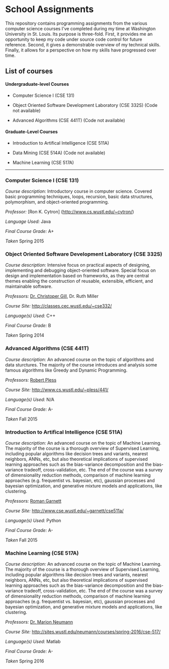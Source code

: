 School Assignments
==========
This repository contains programming assignments from the various computer science courses I've completed during my time at Washington University in St. Louis.  Its purpose is three-fold.  First, it provides me an opportunity to keep my code under source code control for future reference.  Second, it gives a demonstrable overview of my technical skills.  Finally, it allows for a perspective on how my skills have progressed over time.


List of courses
------------
#### Undergraduate-level Courses

* Computer Science I (CSE 131) 

* Object Oriented Software Development Laboratory (CSE 332S) (Code not available)

* Advanced Algorithms (CSE 441T) (Code not available)

#### Graduate-Level Courses

* Introduction to Artifical Intelligence (CSE 511A) 

* Data Mining (CSE 514A) (Code not available)

* Machine Learning (CSE 517A)
------------

### Computer Science I (CSE 131) ###

_Course description:_ Introductory course in computer science.  Covered basic programming techniques, loops, recursion, basic data structures, polymorphism, and object-oriented programming.

_Professor:_  [Ron K. Cytron] (http://www.cs.wustl.edu/~cytron/)

_Language Used:_  Java

_Final Course Grade:_  A+

_Taken_ Spring 2015


### Object Oriented Software Development Laboratory (CSE 332S) ###

_Course description:_   Intensive focus on practical aspects of designing, implementing and debugging object-oriented software.  Special focus on design and implementation based on frameworks, as they are central themes enabling the construction of reusable, extensible, efficient, and maintainable software.

_Professors:_   [Dr. Christoper Gill](http://www.cse.wustl.edu/~cdgill/),  Dr. Ruth Miller

_Course Site:_   http://classes.cec.wustl.edu/~cse332/

_Language(s) Used:_   C++

_Final Course Grade:_   B

_Taken_ Spring 2014

### Advanced Algorithms (CSE 441T) ###

_Course description:_   An advanced course on the topic of algorithms and data sturctures.  The majority of the course introduces and analysis some famous algorithms like Greedy and Dynamic Programming.

_Professors:_   [Robert Pless](http://www.cs.wustl.edu/~pless/)

_Course Site:_   http://www.cs.wustl.edu/~pless/441/

_Language(s) Used:_   N/A

_Final Course Grade:_   A-

_Taken_ Fall 2015

### Introduction to Artifical Intelligence (CSE 511A)  ###

_Course description:_   An advanced course on the topic of Machine Learning.  The majority of the course is a thorough overview of Supervised Learning, including popular algorithms like decision trees and variants, nearest neighbors, ANNs, etc, but also theoretical implications of supervised learning approaches such as the bias-variance decomposition and the bias-variance tradeoff, cross-validation, etc.  The end of the course was a survey of dimensionality reduction methods, comparison of machine learning approaches (e.g. frequentist vs. bayesian, etc), gaussian processes and bayesian optimization, and generative mixture models and applications, like clustering.

_Professors:_   [Roman Garnett](http://www.cse.wustl.edu/~garnett/)

_Course Site:_   http://www.cse.wustl.edu/~garnett/cse511a/

_Language(s) Used:_   Python

_Final Course Grade:_   A-

_Taken_ Fall 2015

### Machine Learning (CSE 517A) ###

_Course description:_   An advanced course on the topic of Machine Learning.  The majority of the course is a thorough overview of Supervised Learning, including popular algorithms like decision trees and variants, nearest neighbors, ANNs, etc, but also theoretical implications of supervised learning approaches such as the bias-variance decomposition and the bias-variance tradeoff, cross-validation, etc.  The end of the course was a survey of dimensionality reduction methods, comparison of machine learning approaches (e.g. frequentist vs. bayesian, etc), gaussian processes and bayesian optimization, and generative mixture models and applications, like clustering.

_Professors:_   [Dr. Marion Neumann](http://sites.wustl.edu/neumann/)

_Course Site:_   http://sites.wustl.edu/neumann/courses/spring-2016/cse-517/

_Language(s) Used:_   Matlab

_Final Course Grade:_   A-

_Taken_ Spring 2016
